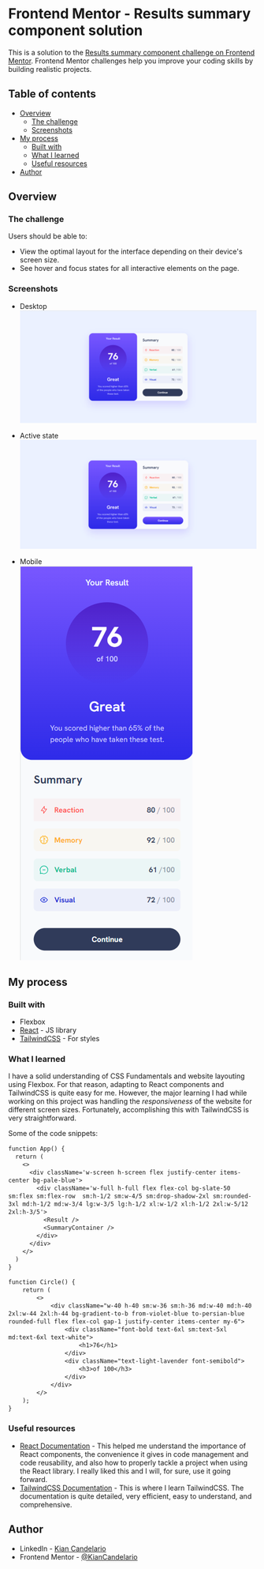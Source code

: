 # Frontend Mentor - Results summary component solution

This is a solution to the [Results summary component challenge on Frontend Mentor](https://www.frontendmentor.io/challenges/results-summary-component-CE_K6s0maV). Frontend Mentor challenges help you improve your coding skills by building realistic projects. 

## Table of contents

- [Overview](#overview)
  - [The challenge](#the-challenge)
  - [Screenshots](#screenshot)
- [My process](#my-process)
  - [Built with](#built-with)
  - [What I learned](#what-i-learned)
  - [Useful resources](#useful-resources)
- [Author](#author)

## Overview

### The challenge

Users should be able to:

- View the optimal layout for the interface depending on their device's screen size.
- See hover and focus states for all interactive elements on the page.

### Screenshots

- Desktop <br />
![Desktop Design](./resultsSummary/public/design/desktop-design.png)

- Active state <br />
![Active State](./resultsSummary/public/design/active-states.png)

- Mobile <br />
![Mobile Design](./resultsSummary/public/design/mobile-design.png)

## My process

### Built with

- Flexbox
- [React](https://react.dev/) - JS library
- [TailwindCSS](https://styled-components.com/) - For styles

### What I learned

I have a solid understanding of CSS Fundamentals and website layouting using Flexbox. For that reason, adapting to React components and TailwindCSS is quite easy for me. However, the major learning I had while working on this project was handling the *responsiveness* of the website for different screen sizes. Fortunately, accomplishing this with TailwindCSS is very straightforward.

Some of the code snippets:

```tsx
function App() {
  return (
    <>
      <div className='w-screen h-screen flex justify-center items-center bg-pale-blue'>
        <div className='w-full h-full flex flex-col bg-slate-50 sm:flex sm:flex-row  sm:h-1/2 sm:w-4/5 sm:drop-shadow-2xl sm:rounded-3xl md:h-1/2 md:w-3/4 lg:w-3/5 lg:h-1/2 xl:w-1/2 xl:h-1/2 2xl:w-5/12 2xl:h-3/5'>
          <Result />
          <SummaryContainer />
        </div>
      </div>
    </>
  )
}
```
```tsx
function Circle() {
    return (
        <>
            <div className="w-40 h-40 sm:w-36 sm:h-36 md:w-40 md:h-40 2xl:w-44 2xl:h-44 bg-gradient-to-b from-violet-blue to-persian-blue rounded-full flex flex-col gap-1 justify-center items-center my-6">
                <div className="font-bold text-6xl sm:text-5xl md:text-6xl text-white">
                    <h1>76</h1>
                </div>
                <div className="text-light-lavender font-semibold">
                    <h3>of 100</h3>
                </div>
            </div>
        </>
    );
}
```

### Useful resources

- [React Documentation](https://react.dev/learn) - This helped me understand the importance of React components, the convenience it gives in code management and code reusability, and also how to properly tackle a project when using the React library. I really liked this and I will, for sure, use it going forward.
- [TailwindCSS Documentation](https://tailwindcss.com/) - This is where I learn TailwindCSS. The documentation is quite detailed, very efficient, easy to understand, and comprehensive.

## Author
- LinkedIn - [Kian Candelario](https://www.linkedin.com/in/kian-candelario-11440a240/)
- Frontend Mentor - [@KianCandelario](https://www.frontendmentor.io/profile/KianCandelario)